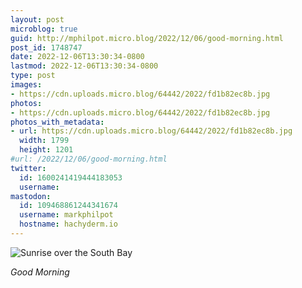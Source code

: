 ```yaml
---
layout: post
microblog: true
guid: http://mphilpot.micro.blog/2022/12/06/good-morning.html
post_id: 1748747
date: 2022-12-06T13:30:34-0800
lastmod: 2022-12-06T13:30:34-0800
type: post
images:
- https://cdn.uploads.micro.blog/64442/2022/fd1b82ec8b.jpg
photos:
- https://cdn.uploads.micro.blog/64442/2022/fd1b82ec8b.jpg
photos_with_metadata:
- url: https://cdn.uploads.micro.blog/64442/2022/fd1b82ec8b.jpg
  width: 1799
  height: 1201
#url: /2022/12/06/good-morning.html
twitter:
  id: 1600241419444183053
  username: 
mastodon:
  id: 109468861244341674
  username: markphilpot
  hostname: hachyderm.io
---
```

![Sunrise over the South Bay](https://micro.markphilpot.com/uploads/2022/fd1b82ec8b.jpg)

*Good Morning*

